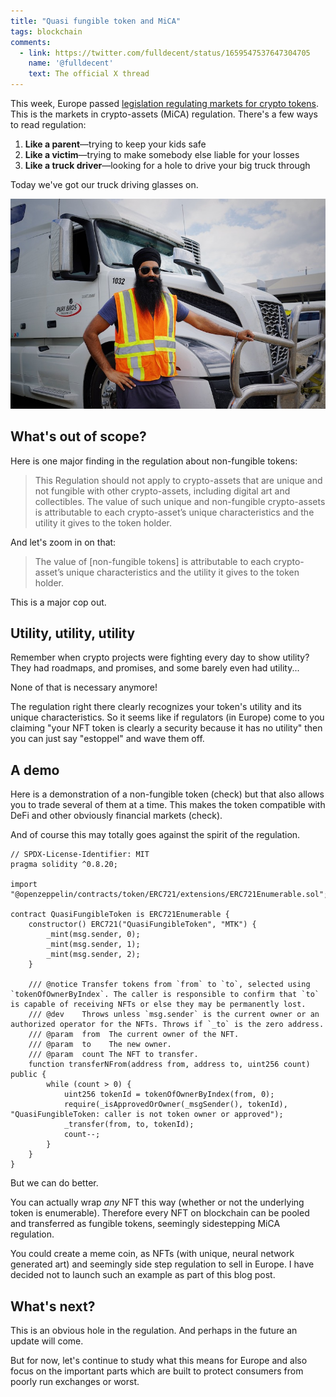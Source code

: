 ```yaml
---
title: "Quasi fungible token and MiCA"
tags: blockchain
comments:
  - link: https://twitter.com/fulldecent/status/1659547537647304705
    name: '@fulldecent'
    text: The official X thread
---
```


This week, Europe passed [legislation regulating markets for crypto tokens](https://www.europarl.europa.eu/doceo/document/TA-9-2023-0117_EN.html#title2). This is the markets in crypto-assets (MiCA) regulation. There's a few ways to read regulation:

1. **Like a parent**—trying to keep your kids safe
2. **Like a victim**—trying to make somebody else liable for your losses
3. **Like a truck driver**—looking for a hole to drive your big truck through

Today we've got our truck driving glasses on.

![Man driving truck with sunglasses, courtesy World Sikh Organization of Canada @ Pexels #14797994](/assets/images/2023-05-19-quasi-fungible-token.jpg)

## What's out of scope?

Here is one major finding in the regulation about non-fungible tokens:

> This Regulation should not apply to crypto-assets that are unique and not fungible with other crypto-assets, including digital art and collectibles. The value of such unique and non-fungible crypto-assets is attributable to each crypto-asset’s unique characteristics and the utility it gives to the token holder. 

And let's zoom in on that:

> The value of [non-fungible tokens] is attributable to each crypto-asset’s unique characteristics and the utility it gives to the token holder.

This is a major cop out.

## Utility, utility, utility

Remember when crypto projects were fighting every day to show utility? They had roadmaps, and promises, and some barely even had utility...

None of that is necessary anymore!

The regulation right there clearly recognizes your token's utility and its unique characteristics. So it seems like if regulators (in Europe) come to you claiming "your NFT token is clearly a security because it has no utility" then you can just say "estoppel" and wave them off.

## A demo

Here is a demonstration of a non-fungible token (check) but that also allows you to trade several of them at a time. This makes the token compatible with DeFi and other obviously financial markets (check).

And of course this may totally goes against the spirit of the regulation.

```solidity
// SPDX-License-Identifier: MIT
pragma solidity ^0.8.20;

import "@openzeppelin/contracts/token/ERC721/extensions/ERC721Enumerable.sol";

contract QuasiFungibleToken is ERC721Enumerable {
    constructor() ERC721("QuasiFungibleToken", "MTK") {
        _mint(msg.sender, 0);
        _mint(msg.sender, 1);
        _mint(msg.sender, 2);
    }

    /// @notice Transfer tokens from `from` to `to`, selected using `tokenOfOwnerByIndex`. The caller is responsible to confirm that `to` is capable of receiving NFTs or else they may be permanently lost.
    /// @dev    Throws unless `msg.sender` is the current owner or an authorized operator for the NFTs. Throws if `_to` is the zero address.
    /// @param  from  The current owner of the NFT.
    /// @param  to    The new owner.
    /// @param  count The NFT to transfer.
    function transferNFrom(address from, address to, uint256 count) public {
        while (count > 0) {
            uint256 tokenId = tokenOfOwnerByIndex(from, 0);
            require(_isApprovedOrOwner(_msgSender(), tokenId), "QuasiFungibleToken: caller is not token owner or approved");
            _transfer(from, to, tokenId);
            count--;
        }
    }
}
```

But we can do better.

You can actually wrap *any* NFT this way (whether or not the underlying token is enumerable). Therefore every NFT on blockchain can be pooled and transferred as fungible tokens, seemingly sidestepping MiCA regulation.

You could create a meme coin, as NFTs (with unique, neural network generated art) and seemingly side step regulation to sell in Europe. I have decided not to launch such an example as part of this blog post.

## What's next?

This is an obvious hole in the regulation. And perhaps in the future an update will come.

But for now, let's continue to study what this means for Europe and also focus on the important parts which are built to protect consumers from poorly run exchanges or worst.